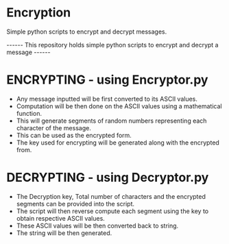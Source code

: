 # Encryption
Simple python scripts to encrypt and decrypt messages.


------ This repository holds simple python scripts to encrypt and decrypt a message ------

# ENCRYPTING - using Encryptor.py
    
   * Any message inputted will be first converted to its ASCII values.
   * Computation will be then done on the ASCII values using a mathematical function.
   * This will generate segments of random numbers representing each character of the message.
   * This can be used as the encrypted form.
   * The key used for encrypting will be generated along with the encrypted from.
   
#  DECRYPTING - using Decryptor.py
   
   * The Decryption key, Total number of characters and the encrypted segments can be provided into the script.
   * The script will then reverse compute each segment using the key to obtain respective ASCII values.
   * These ASCII values will be then converted back to string.
   * The string will be then generated.
